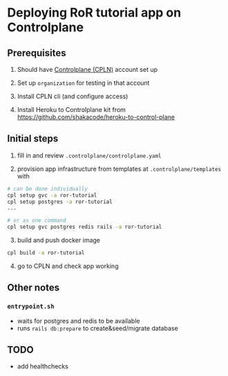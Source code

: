 # Deploying RoR tutorial app on Controlplane

## Prerequisites

1. Should have [Controlplane (CPLN)](https://controlplane.com) account set up

2. Set up `organization` for testing in that account

3. Install CPLN cli (and configure access)

4. Install Heroku to Controlplane kit from https://github.com/shakacode/heroku-to-control-plane

## Initial steps

1. fill in and review `.controlplane/controlplane.yaml`

2. provision app infrastructure from templates at `.controlplane/templates` with
```sh
# can be done individually
cpl setup gvc -a ror-tutorial
cpl setup postgres -a ror-tutorial
...

# or as one command
cpl setup gvc postgres redis rails -a ror-tutorial
```

3. build and push docker image
```sh
cpl build -a ror-tutorial
```

4. go to CPLN and check app working

## Other notes

### `entrypoint.sh`
- waits for postgres and redis to be available
- runs `rails db:prepare` to create&seed/migrate database

## TODO
- add healthchecks

